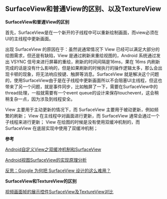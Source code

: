 ## SurfaceView和普通View的区别、以及TextureView





**SurfaceView和普通View的区别**

首先，SurfaceView是在一个新开的子线程中可以重新绘制画面，而view必须在UI的主线程中更新画面。

出现 SurfaceView 的原因在于：虽然说通常情况下 View 已经可以满足大部分的绘图需求，但还是有缺陷，View 是通过刷新来重绘视图的，Android 系统通过发出 VSYNC 信号来进行屏幕的重绘，刷新的时间间隔是16ms，果在 16ms 内刷新完成的话是没有什么影响的，但是如果刷新的时候执行的操作逻辑太多，那么会出现卡顿的现象，将无法响应按键、触屏等消息。SurfaceView 就是解决这个问题的，使用SurfaceView由于是在子线程中更新画面所以不会阻塞UI主线程，但这也带来了另一个问题，就是事件同步，比如触屏了一下，需要在SurfaceView中的thread处理，一般就需要有一个event queue的设计来保存touchevent，这会稍稍复杂一点，因为涉及到线程安全。

View 主要用于主动更新的情况下，而 SurfaceView 主要用于被动更新，例如频繁的刷新； 
View 在主线程中对画面进行更新，而 SurfaceView 通常会通过一个子线程来进行更新； 
View 在绘图的时候是没有使用双缓冲机制的，而 SurfaceView 在底层实现中使用了双缓冲机制； 



**参考**

[Android自定义View之双缓冲机制和SurfaceView](https://juejin.im/post/5b6a4ba551882561ef446026)

[Android视图SurfaceView的实现原理分析](https://blog.csdn.net/luoshengyang/article/details/8661317/)

[反思：Google 为何把 SurfaceView 设计的这么难用？](https://juejin.cn/post/7140191497982312455#comment)



**SurfaceView和TextureView的区别**

[视频画面帧的展示控件SurfaceView及TextureView对比](https://mp.weixin.qq.com/s?__biz=MzI2OTQxMTM4OQ==&mid=2247484652&idx=1&sn=3cae1ac74a02b161a1f0d7e975edae3e&chksm=eae1f1bedd9678a8a98f1dfe3e079d559d744212ee45cf14add53549fd928f908fff7620ded9#rd)





